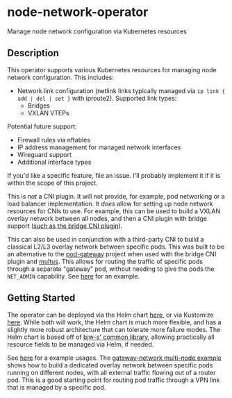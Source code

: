 # node-network-operator
Manage node network configuration via Kubernetes resources

## Description
This operator supports various Kubernetes resources for managing node network configuration. This includes:
* Network link configuration (netlink links typically managed via `ip link { add | del | set }` with iproute2). Supported link types:
    * Bridges
    * VXLAN VTEPs

Potential future support:
* Firewall rules via nftables
* IP address management for managed network interfaces
* Wireguard support
* Additional interface types

If you'd like a specific feature, file an issue. I'll probably implement it if it is within the scope of this project.

This is _not_ a CNI plugin. It will not provide, for example, pod networking or a load balancer implementation. It _does_ allow for 
setting up node network resources for CNIs to use. For example, this can be used to build a VXLAN overlay network between all nodes, 
and then a CNI plugin with bridge support ([such as the bridge CNI plugin](https://www.cni.dev/plugins/current/main/bridge/)).

This can also be used in conjunction with a third-party CNI to build a classical L2/L3 overlay network between specific pods. This was
built to be an alternative to the [pod-gateway](https://github.com/angelnu/pod-gateway/) project when used with the bridge CNI plugin
and [multus](https://github.com/k8snetworkplumbingwg/multus-cni). This allows for routing the traffic of specific pods through a
separate "gateway" pod, without needing to give the pods the `NET_ADMIN` capability. See [here](./config/samples/gateway-network/README.md)
for an example.

## Getting Started

The operator can be deployed via the Helm chart [here](./deploy/charts/node-network-operator/), or via Kustomize [here](./config/default/).
While both will work, the Helm chart is much more flexible, and has a slightly more robust architecture that can tolerate more failure
modes. The Helm chart is based off of [bjw-s' common library](https://github.com/bjw-s-labs/helm-charts/tree/main/charts/library/common),
allowing practically all resource fields to be managed via Helm, if needed.

See [here](./config/samples/) for a example usages. The [gateway-network multi-node example](.//config/samples/gateway-network/multi-node/)
shows how to build a dedicated overlay network between specific pods running on different nodes, with all external traffic flowing out of
a router pod. This is a good starting point for routing pod traffic through a VPN link that is managed by a specific pod.
